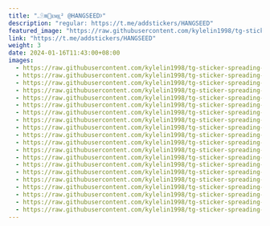 ```yaml
---
title: "𓄂ʍ⃗ᴇᴍ͢ᴇ² @HANGSEED𖨘"
description: "regular: https://t.me/addstickers/HANGSEED"
featured_image: "https://raw.githubusercontent.com/kylelin1998/tg-sticker-spreading-worldwide-images/main/img/f2b50476-4430-4ef4-8fa1-2bc09466c4a6.jpg"
link: "https://t.me/addstickers/HANGSEED"
weight: 3
date: 2024-01-16T11:43:00+08:00
images:
  - https://raw.githubusercontent.com/kylelin1998/tg-sticker-spreading-worldwide-images/main/img/f2b50476-4430-4ef4-8fa1-2bc09466c4a6.jpg
  - https://raw.githubusercontent.com/kylelin1998/tg-sticker-spreading-worldwide-images/main/img/11c474ca-73eb-4f8c-9df4-de082afda2a4.jpg
  - https://raw.githubusercontent.com/kylelin1998/tg-sticker-spreading-worldwide-images/main/img/46b921bc-442b-493f-b7cb-f54edfe1c860.jpg
  - https://raw.githubusercontent.com/kylelin1998/tg-sticker-spreading-worldwide-images/main/img/120f1776-4019-48da-b556-eaf091273f1c.jpg
  - https://raw.githubusercontent.com/kylelin1998/tg-sticker-spreading-worldwide-images/main/img/566f348f-fcac-4b35-9bbb-0dc863595afb.jpg
  - https://raw.githubusercontent.com/kylelin1998/tg-sticker-spreading-worldwide-images/main/img/5be74703-09c1-441c-ae13-2f7e3ad6dc84.jpg
  - https://raw.githubusercontent.com/kylelin1998/tg-sticker-spreading-worldwide-images/main/img/68553b3a-ea2f-42c8-ba8d-3619f2922fde.jpg
  - https://raw.githubusercontent.com/kylelin1998/tg-sticker-spreading-worldwide-images/main/img/605ab305-627d-4c24-9b80-94e6617abc9b.jpg
  - https://raw.githubusercontent.com/kylelin1998/tg-sticker-spreading-worldwide-images/main/img/035fdba1-e503-47e8-bd38-26471b24137b.jpg
  - https://raw.githubusercontent.com/kylelin1998/tg-sticker-spreading-worldwide-images/main/img/5a22d2a9-03d7-45f7-b421-95fc8a0f1c0e.jpg
  - https://raw.githubusercontent.com/kylelin1998/tg-sticker-spreading-worldwide-images/main/img/25a33852-6c37-4ac9-8afe-d786dc1e738c.jpg
  - https://raw.githubusercontent.com/kylelin1998/tg-sticker-spreading-worldwide-images/main/img/a292b1cc-c2d4-4bc7-9aed-edac9935d974.jpg
  - https://raw.githubusercontent.com/kylelin1998/tg-sticker-spreading-worldwide-images/main/img/fcaffc28-6a96-4d1b-a54c-b1f9e212f114.jpg
  - https://raw.githubusercontent.com/kylelin1998/tg-sticker-spreading-worldwide-images/main/img/371d1d62-fe0b-49d4-8912-06698dcc5347.jpg
  - https://raw.githubusercontent.com/kylelin1998/tg-sticker-spreading-worldwide-images/main/img/9c728dea-4a58-4d29-bf48-2f69763ece76.jpg
  - https://raw.githubusercontent.com/kylelin1998/tg-sticker-spreading-worldwide-images/main/img/d0df65a9-a821-44f8-a52f-473ab8072e73.jpg
  - https://raw.githubusercontent.com/kylelin1998/tg-sticker-spreading-worldwide-images/main/img/39dc9b0a-155e-4069-ae53-03b9af5b24cf.jpg
  - https://raw.githubusercontent.com/kylelin1998/tg-sticker-spreading-worldwide-images/main/img/a7f0024a-dcb1-4b25-b6f5-612b8a04c1aa.jpg
  - https://raw.githubusercontent.com/kylelin1998/tg-sticker-spreading-worldwide-images/main/img/3ade1393-ef20-4c9d-926e-9dcf93447566.jpg
  - https://raw.githubusercontent.com/kylelin1998/tg-sticker-spreading-worldwide-images/main/img/c87703d8-a3d0-4ff6-b4ad-9066074d9436.jpg
---
```

